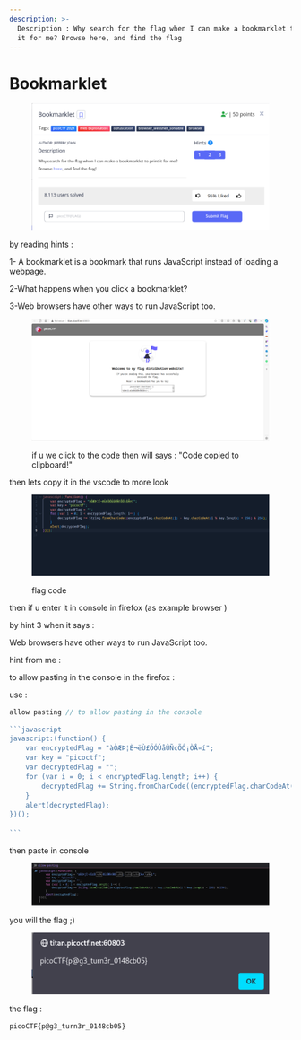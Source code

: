 ```yaml
---
description: >-
  Description : Why search for the flag when I can make a bookmarklet to print
  it for me? Browse here, and find the flag
---
```


# Bookmarklet

<figure><img src="../../../../.gitbook/assets/1 (1) (1).png" alt=""><figcaption></figcaption></figure>

by reading hints :&#x20;

1- A bookmarklet is a bookmark that runs JavaScript instead of loading a webpage.

2-What happens when you click a bookmarklet?

3-Web browsers have other ways to run JavaScript too.

<figure><img src="../../../../.gitbook/assets/2 (1) (1).png" alt=""><figcaption><p>if u we click to the code  then will says : "Code copied to clipboard!"</p></figcaption></figure>

then lets copy it in the vscode  to more look&#x20;

<figure><img src="../../../../.gitbook/assets/3 (1) (1).png" alt=""><figcaption><p>flag code</p></figcaption></figure>

then if u enter it in console in firefox (as example browser )&#x20;

by hint 3 when it says :

Web browsers have other ways to run JavaScript too.

hint from me :

to allow pasting in the console in the firefox :

use :

```javascript
allow pasting // to allow pasting in the console
```

````javascript
```javascript
javascript:(function() {
    var encryptedFlag = "àÒÆÞ¦È¬ëÙ£ÖÓÚåÛÑ¢ÕÓ¡ÒÅ¤í";
    var key = "picoctf";
    var decryptedFlag = "";
    for (var i = 0; i < encryptedFlag.length; i++) {
        decryptedFlag += String.fromCharCode((encryptedFlag.charCodeAt(i) - key.charCodeAt(i % key.length) + 256) % 256);
    }
    alert(decryptedFlag);
})();

```
````

then paste in console&#x20;

<figure><img src="../../../../.gitbook/assets/4 (1) (1).png" alt=""><figcaption></figcaption></figure>

you will the flag ;)



<figure><img src="../../../../.gitbook/assets/5 (1) (1).png" alt=""><figcaption></figcaption></figure>

the flag :&#x20;

```
picoCTF{p@g3_turn3r_0148cb05}
```

